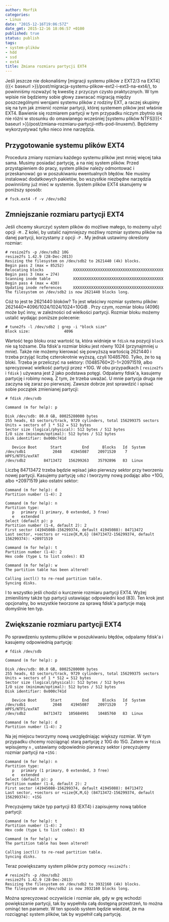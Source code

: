 ```yaml
---
author: Morfik
categories:
- Linux
date: "2015-12-16T19:06:57Z"
date_gmt: 2015-12-16 18:06:57 +0100
published: true
status: publish
tags:
- system-plików
- hdd
- ssd
- ext4
title: Zmiana rozmiaru partycji EXT4
---
```


Jeśli jeszcze nie dokonaliśmy [migracji systemu plików z EXT2/3 na
EXT4]({{< baseurl >}}/post/migracja-systemu-plikow-ext2-i-ext3-na-ext4/), to powinniśmy rozważyć
tę kwestię z przyczyn czysto praktycznych. W tym wpisie nie będziemy sobie głowy zawracać migracją
między poszczególnymi wersjami systemu plików z rodziny EXT, a raczej skupimy się na tym jak zmienić
rozmiar partycji, której systemem plików jest właśnie EXT4. Bawienie się rozmiarem partycji w tym
przypadku niczym zbytnio się nie różni w stosunku do omawianego wcześniej [systemu plików
NTFS]({{< baseurl >}}/post/zmiana-rozmiaru-partycji-ntfs-pod-linuxem/). Będziemy wykorzystywać
tylko nieco inne narzędzia.

<!--more-->
## Przygotowanie systemu plików EXT4

Procedura zmiany rozmiaru każdego systemu plików jest mniej więcej taka sama. Musimy posiadać
partycję, a na niej system plików. Przed przystąpieniem do pracy, system plików należy odmontować i
przeskanować go w poszukiwaniu ewentualnych błędów. Nie musimy instalować dodatkowych pakietów, bo
wszystkie niezbędne narzędzia powinniśmy już mieć w systemie. System plików EXT4 skanujemy w
poniższy sposób:

    # fsck.ext4 -f -v /dev/sdb2

## Zmniejszanie rozmiaru partycji EXT4

Jeśli chcemy skurczyć system plików do możliwe małego, to możemy użyć opcji `-M` . Z kolei, by
ustalić najmniejszy możliwy rozmiar systemu plików na danej partycji, korzystamy z opcji `-P` . My
jednak ustawimy określony rozmiar:

    # resize2fs -p /dev/sdb2 10G
    resize2fs 1.42.9 (28-Dec-2013)
    Resizing the filesystem on /dev/sdb2 to 2621440 (4k) blocks.
    Begin pass 2 (max = 85252)
    Relocating blocks             XXXXXXXXXXXXXXXXXXXXXXXXXXXXXXXXXXXXXXXX
    Begin pass 3 (max = 274)
    Scanning inode table          XXXXXXXXXXXXXXXXXXXXXXXXXXXXXXXXXXXXXXXX
    Begin pass 4 (max = 430)
    Updating inode references     XXXXXXXXXXXXXXXXXXXXXXXXXXXXXXXXXXXXXXXX
    The filesystem on /dev/sdb2 is now 2621440 blocks long.

Cóż to jest te 2621440 bloków? To jest właściwy rozmiar systemu plików:
2621440\*4096/1024/1024/1024=10GiB . Przy czym, rozmiar bloku (4096) może być inny, w zależności od
wielkości partycji. Rozmiar bloku możemy ustalić wydając poniższe polecenie:

    # tune2fs -l /dev/sdb2 | grep -i "block size"
    Block size:               4096

Wartość tego bloku oraz wartość ta, która widnieje w `fdisk` na pozycji `block` nie są tożsame. Dla
fdisk'a rozmiar bloku jest równy 1024 (przynajmniej u mnie). Także nie możemy kierować się powyższą
wartością 2621440 i trzeba przyjąć liczbę czterokrotnie wyższą, czyli 10485760. Tylko, że to są
bloki. Trzeba je przeliczyć na sektory: (10485760\*2)-1=20971519, albo sprecyzować wielkość partycji
przez +10G. W obu przypadkach ( `resize2fs` i `fdisk` ) używana jest 2 jako podstawa potęgi.
Odpalamy fdisk'a, kasujemy partycję i robimy nową. Z tym, że trzeba uważać. U mnie partycja druga
nie zaczyna się zaraz po pierwszej. Zawsze dobrze jest sprawdzić i spisać sobie początek zmienianej
partycji:

    # fdisk /dev/sdb

    Command (m for help): p

    Disk /dev/sdb: 80.0 GB, 80025280000 bytes
    255 heads, 63 sectors/track, 9729 cylinders, total 156299375 sectors
    Units = sectors of 1 * 512 = 512 bytes
    Sector size (logical/physical): 512 bytes / 512 bytes
    I/O size (minimum/optimal): 512 bytes / 512 bytes
    Disk identifier: 0x000c741d

       Device Boot      Start         End      Blocks   Id  System
    /dev/sdb1            2048    41945087    20971520    7  HPFS/NTFS/exFAT
    /dev/sdb2        84713472   156299263    35792896   83  Linux

Liczbę 84713472 trzeba będzie wpisać jako pierwszy sektor przy tworzeniu nowej partycji. Kasujemy
partycję `sdb2` i tworzymy nową podając albo +10G, albo +20971519 jako ostatni sektor:

    Command (m for help): d
    Partition number (1-4): 2

    Command (m for help): n
    Partition type:
       p   primary (1 primary, 0 extended, 3 free)
       e   extended
    Select (default p): p
    Partition number (1-4, default 2): 2
    First sector (41945088-156299374, default 41945088): 84713472
    Last sector, +sectors or +size{K,M,G} (84713472-156299374, default 156299374): +20971519

    Command (m for help): t
    Partition number (1-4): 2
    Hex code (type L to list codes): 83

    Command (m for help): w
    The partition table has been altered!

    Calling ioctl() to re-read partition table.
    Syncing disks.

I to wszystko jeśli chodzi o kurczenie rozmiaru partycji EXT4. Wyżej zmieniliśmy także typ partycji
ustawiając odpowiedni kod (83). Ten krok jest opcjonalny, bo wszystkie tworzone za sprawą fdisk'a
partycje mają domyślnie ten typ.

## Zwiększanie rozmiaru partycji EXT4

Po sprawdzeniu systemu plików w poszukiwaniu błędów, odpalamy fdisk'a i kasujemy odpowiednią
partycję:

    # fdisk /dev/sdb

    Command (m for help): p

    Disk /dev/sdb: 80.0 GB, 80025280000 bytes
    255 heads, 63 sectors/track, 9729 cylinders, total 156299375 sectors
    Units = sectors of 1 * 512 = 512 bytes
    Sector size (logical/physical): 512 bytes / 512 bytes
    I/O size (minimum/optimal): 512 bytes / 512 bytes
    Disk identifier: 0x000c741d

       Device Boot      Start         End      Blocks   Id  System
    /dev/sdb1            2048    41945087    20971520    7  HPFS/NTFS/exFAT
    /dev/sdb2        84713472   105684991    10485760   83  Linux

    Command (m for help): d
    Partition number (1-4): 2

Na jej miejscu tworzymy nową uwzględniając większy rozmiar. W tym przypadku chcemy rozciągnąć starą
partycję z 10G do 15G. Zatem w `fdisk` wpisujemy `n` , ustawiamy odpowiednio pierwszy sektor i
precyzujemy rozmiar partycji na `+15G` :

    Command (m for help): n
    Partition type:
       p   primary (1 primary, 0 extended, 3 free)
       e   extended
    Select (default p): p
    Partition number (1-4, default 2): 2
    First sector (41945088-156299374, default 41945088): 84713472
    Last sector, +sectors or +size{K,M,G} (84713472-156299374, default 156299374): +15G

Precyzujemy także typ partycji 83 (EXT4) i zapisujemy nową tablice partycji:

    Command (m for help): t
    Partition number (1-4): 2
    Hex code (type L to list codes): 83

    Command (m for help): w
    The partition table has been altered!

    Calling ioctl() to re-read partition table.
    Syncing disks.

Teraz powiększamy system plików przy pomocy `resize2fs` :

    # resize2fs -p /dev/sdb2
    resize2fs 1.42.9 (28-Dec-2013)
    Resizing the filesystem on /dev/sdb2 to 3932160 (4k) blocks.
    The filesystem on /dev/sdb2 is now 3932160 blocks long.

Można sprecyzować oczywiście i rozmiar ale, gdy w grę wchodzi powiększanie partycji, tak by
wypełniła całą dostępną przestrzeń, to można ominąć ten parametr. W ten sposób system będzie
wiedział, że ma rozciągnąć system plików, tak by wypełnił całą partycję.
